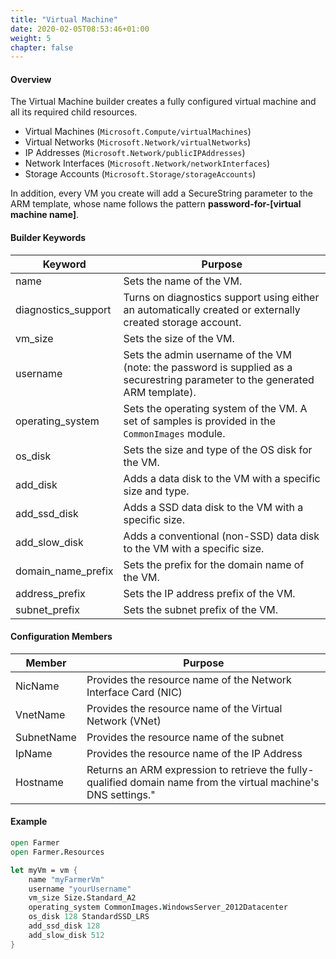 ```yaml
---
title: "Virtual Machine"
date: 2020-02-05T08:53:46+01:00
weight: 5
chapter: false
---
```


#### Overview
The Virtual Machine builder creates a fully configured virtual machine and all its required child resources.

* Virtual Machines (`Microsoft.Compute/virtualMachines`)
* Virtual Networks (`Microsoft.Network/virtualNetworks`)
* IP Addresses (`Microsoft.Network/publicIPAddresses`)
* Network Interfaces (`Microsoft.Network/networkInterfaces`)
* Storage Accounts (`Microsoft.Storage/storageAccounts`)

In addition, every VM you create will add a SecureString parameter to the ARM template, whose name follows the pattern **password-for-[virtual machine name]**.

#### Builder Keywords

| Keyword | Purpose |
|-|-|
|name | Sets the name of the VM. |
|diagnostics_support | Turns on diagnostics support using either an automatically created or externally created storage account. |
|vm_size | Sets the size of the VM. |
|username | Sets the admin username of the VM (note: the password is supplied as a securestring parameter to the generated ARM template). |
|operating_system | Sets the operating system of the VM. A set of samples is provided in the `CommonImages` module. |
|os_disk | Sets the size and type of the OS disk for the VM. |
|add_disk | Adds a data disk to the VM with a specific size and type. |
|add_ssd_disk | Adds a SSD data disk to the VM with a specific size. |
|add_slow_disk | Adds a conventional (non-SSD) data disk to the VM with a specific size. |
|domain_name_prefix | Sets the prefix for the domain name of the VM. |
|address_prefix | Sets the IP address prefix of the VM. |
|subnet_prefix | Sets the subnet prefix of the VM. |


#### Configuration Members

| Member | Purpose |
|-|-|
| NicName | Provides the resource name of the Network Interface Card (NIC) |
| VnetName | Provides the resource name of the Virtual Network (VNet) |
| SubnetName | Provides the resource name of the subnet |
| IpName | Provides the resource name of the IP Address |
| Hostname | Returns an ARM expression to retrieve the fully-qualified domain name from the virtual machine's DNS settings." |

#### Example

```fsharp
open Farmer
open Farmer.Resources

let myVm = vm {
    name "myFarmerVm"
    username "yourUsername"
    vm_size Size.Standard_A2
    operating_system CommonImages.WindowsServer_2012Datacenter
    os_disk 128 StandardSSD_LRS
    add_ssd_disk 128
    add_slow_disk 512
}
```